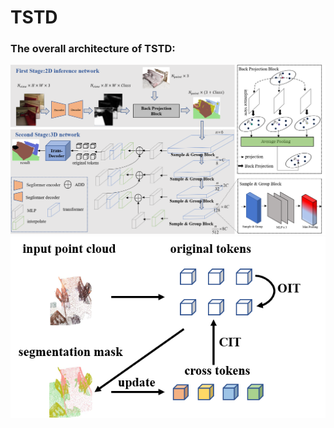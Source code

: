 # TSTD

### The overall architecture of TSTD:
![image](https://github.com/Whu-gaozhao/TSTD/blob/master/resources/architecture_7.0.png)
![image](https://github.com/Whu-gaozhao/TSTD/blob/master/resources/tokens_3.0.png)
